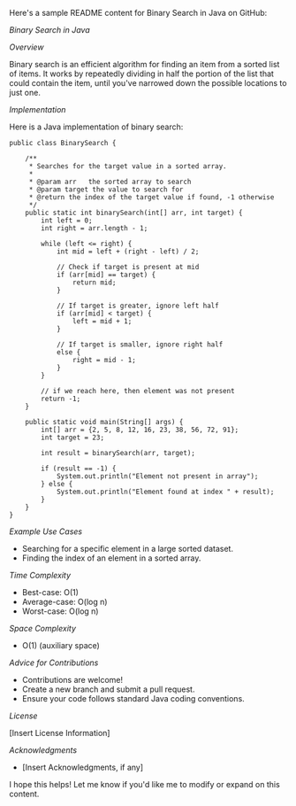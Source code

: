 Here's a sample README content for Binary Search in Java on GitHub:

*Binary Search in Java*

*Overview*

Binary search is an efficient algorithm for finding an item from a sorted list of items. It works by repeatedly dividing in half the portion of the list that could contain the item, until you've narrowed down the possible locations to just one.

*Implementation*

Here is a Java implementation of binary search:

```
public class BinarySearch {

    /**
     * Searches for the target value in a sorted array.
     * 
     * @param arr   the sorted array to search
     * @param target the value to search for
     * @return the index of the target value if found, -1 otherwise
     */
    public static int binarySearch(int[] arr, int target) {
        int left = 0;
        int right = arr.length - 1;

        while (left <= right) {
            int mid = left + (right - left) / 2;

            // Check if target is present at mid
            if (arr[mid] == target) {
                return mid;
            }

            // If target is greater, ignore left half
            if (arr[mid] < target) {
                left = mid + 1;
            }

            // If target is smaller, ignore right half
            else {
                right = mid - 1;
            }
        }

        // if we reach here, then element was not present
        return -1;
    }

    public static void main(String[] args) {
        int[] arr = {2, 5, 8, 12, 16, 23, 38, 56, 72, 91};
        int target = 23;

        int result = binarySearch(arr, target);

        if (result == -1) {
            System.out.println("Element not present in array");
        } else {
            System.out.println("Element found at index " + result);
        }
    }
}
```

*Example Use Cases*

- Searching for a specific element in a large sorted dataset.
- Finding the index of an element in a sorted array.

*Time Complexity*

- Best-case: O(1)
- Average-case: O(log n)
- Worst-case: O(log n)

*Space Complexity*

- O(1) (auxiliary space)

*Advice for Contributions*

- Contributions are welcome!
- Create a new branch and submit a pull request.
- Ensure your code follows standard Java coding conventions.

*License*

[Insert License Information]

*Acknowledgments*

- [Insert Acknowledgments, if any]

I hope this helps! Let me know if you'd like me to modify or expand on this content.
